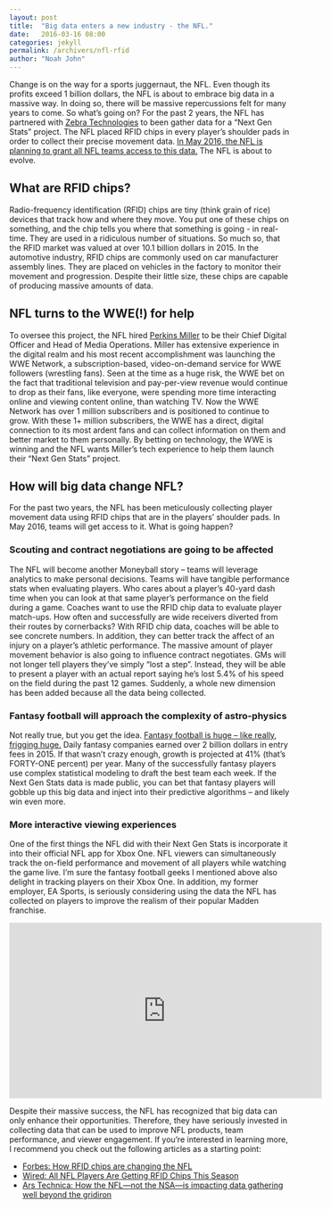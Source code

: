 ```yaml
---
layout: post
title:  "Big data enters a new industry - the NFL."
date:   2016-03-16 08:00
categories: jekyll
permalink: /archivers/nfl-rfid
author: "Noah John"
---
```


Change is on the way for a sports juggernaut, the NFL. Even though its profits exceed 1 billion dollars, the NFL is about to embrace big data in a massive way. In doing so, there will be massive repercussions felt for many years to come. So what’s going on? For the past 2 years, the NFL has partnered with [Zebra Technologies][zebratech] to been gather data for a “Next Gen Stats” project. The NFL placed RFID chips in every player’s shoulder pads in order to collect their precise movement data. [In May 2016, the NFL is planning to grant all NFL teams access to this data.][espn] The NFL is about to evolve.

## What are RFID chips?

Radio-frequency identification (RFID) chips are tiny (think grain of rice) devices that track how and where they move. You put one of these chips on something, and the chip tells you where that something is going - in real-time. They are used in a ridiculous number of situations. So much so, that the RFID market was valued at over 10.1 billion dollars in 2015. In the automotive industry, RFID chips are commonly used on car manufacturer assembly lines. They are placed on vehicles in the factory to monitor their movement and progression. Despite their little size, these chips are capable of producing massive amounts of data.

## NFL turns to the WWE(!) for help

To oversee this project, the NFL hired [Perkins Miller][perkins] to be their Chief Digital Officer and Head of Media Operations. Miller has extensive experience in the digital realm and his most recent accomplishment was launching the WWE Network, a subscription-based, video-on-demand service for WWE followers (wrestling fans). Seen at the time as a huge risk, the WWE bet on the fact that traditional television and pay-per-view revenue would continue to drop as their fans, like everyone, were spending more time interacting online and viewing content online, than watching TV. Now the WWE Network has over 1 million subscribers and is positioned to continue to grow. With these 1+ million subscribers, the WWE has a direct, digital connection to its most ardent fans and can collect information on them and better market to them personally. By betting on technology, the WWE is winning and the NFL wants Miller’s tech experience to help them launch their “Next Gen Stats” project.
 
## How will big data change NFL?

For the past two years, the NFL has been meticulously collecting player movement data using RFID chips that are in the players’ shoulder pads. In May 2016, teams will get access to it. What is going happen?

### Scouting and contract negotiations are going to be affected ###

The NFL will become another Moneyball story – teams will leverage analytics to make personal decisions.  Teams will have tangible performance stats when evaluating players. Who cares about a player’s 40-yard dash time when you can look at that same player’s performance on the field during a game. Coaches want to use the RFID chip data to evaluate player match-ups. How often and successfully are wide receivers diverted from their routes by cornerbacks? With RFID chip data, coaches will be able to see concrete numbers. In addition, they can better track the affect of an injury on a player’s athletic performance. The massive amount of player movement behavior is also going to influence contract negotiates.  GMs will not longer tell players they’ve simply “lost a step”.  Instead, they will be able to present a player with an actual report saying he’s lost 5.4% of his speed on the field during the past 12 games. Suddenly, a whole new dimension has been added because all the data being collected. 

### Fantasy football will approach the complexity of astro-physics ###

Not really true, but you get the idea. [Fantasy football is huge – like really, frigging huge.][forbes-fantasy] Daily fantasy companies earned over 2 billion dollars in entry fees in 2015. If that wasn’t crazy enough, growth is projected at 41% (that’s FORTY-ONE percent) per year. Many of the successfully fantasy players use complex statistical modeling to draft the best team each week. If the Next Gen Stats data is made public, you can bet that fantasy players will gobble up this big data and inject into their predictive algorithms – and likely win even more.

### More interactive viewing experiences ###

One of the first things the NFL did with their Next Gen Stats is incorporate it into their official NFL app for Xbox One. NFL viewers can simultaneously track the on-field performance and movement of all players while watching the game live. I’m sure the fantasy football geeks I mentioned above also delight in tracking players on their Xbox One. In addition, my former employer, EA Sports, is seriously considering using the data the NFL has collected on players to improve the realism of their popular Madden franchise.
<iframe width="560" height="315" src="https://www.youtube.com/embed/3xGOfDwYEwc" frameborder="0" allowfullscreen></iframe>

Despite their massive success, the NFL has recognized that big data can only enhance their opportunities.  Therefore, they have seriously invested in collecting data that can be used to improve NFL products, team performance, and viewer engagement. If you’re interested in learning more, I recommend you check out the following articles as a starting point:

* [Forbes: How RFID chips are changing the NFL][forbes-nfl]
* [Wired: All NFL Players Are Getting RFID Chips This Season][wired]
* [Ars Technica: How the NFL—not the NSA—is impacting data gathering well beyond the gridiron][ars]

[espn]: http://espn.go.com/blog/nflnation/post/_/id/200005/nfl-teams-prepping-for-rfid-data-dump
[ars]: http://arstechnica.com/tech-policy/2015/09/the-nfl-is-reshaping-the-surveillance-society-xbox-one-experience-and-gambling/
[forbes-nfl]: http://www.forbes.com/sites/aarontilley/2016/02/06/how-rfid-chips-are-changing-the-nfl/
[wired]: http://www.wired.com/2015/08/nfl-players-getting-rfid-chips-season/
[perkins]: https://www.linkedin.com/in/perkinsmiller
[zebratech]: https://www.zebra.com/
[forbes-fantasy]: http://www.forbes.com/sites/darrenheitner/2015/09/16/the-hyper-growth-of-daily-fantasy-sports-is-going-to-change-our-culture-and-our-laws/
[nfl-app]: https://youtu.be/3xGOfDwYEwc



